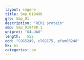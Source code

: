 ```yaml
---
layout: smgene
title: Smp_019490
grp: Smp_01
description: "RER1 protein"
smp: Smp_019490.1
uniprot: "G4LUA8"
length:   552
cdd: "COG5249, cl02175, pfam03248"
kk: ns
categories: sm
---
```

